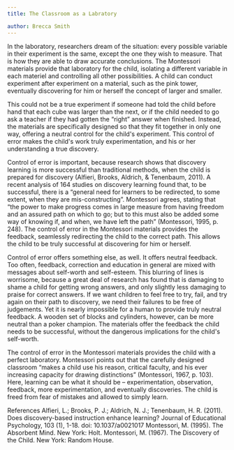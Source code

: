```yaml
---
title: The Classroom as a Labratory

author: Brecca Smith
---
```


In the laboratory, researchers dream of the situation: every possible variable in their experiment is the same, except the one they wish to measure. That is how they are able to draw accurate conclusions. The Montessori materials provide that laboratory for the child, isolating a different variable in each materiel and controlling all other possibilities. A child can conduct experiment after experiment on a material, such as the pink tower, eventually discovering for him or herself the concept of larger and smaller. 

This could not be a true experiment if someone had told the child before hand that each cube was larger than the next, or if the child needed to go ask a teacher if they had gotten the “right” answer when finished. Instead, the materials are specifically designed so that they fit together in only one way, offering a neutral control for the child's experiment. This control of error makes the child's work truly experimentation, and his or her understanding a true discovery. 

Control of error is important, because research shows that discovery learning is more successful than traditional methods, when the child is prepared for discovery (Alfieri, Brooks, Aldrich,  & Tenenbaum, 2011). A recent analysis of 164 studies on discovery learning found that, to be successful, there is a “general need for learners to be redirected, to some extent, when they are mis-constructing”. Montessori agrees, stating that “the power to make progress comes in large measure from having freedom and an assured path on which to go; but to this must also be added some way of knowing if, and when, we have left the path” (Montessori, 1995, p. 248). The control of error in the Montessori materials provides the feedback, seamlessly redirecting the child to the correct path. This allows the child to be truly successful at discovering for him or herself.

Control of error offers something else, as well. It offers neutral feedback. Too often, feedback, correction and education in general are mixed with messages about self-worth and self-esteem. This blurring of lines is worrisome, because a great deal of research has found that is damaging to shame a child for getting wrong answers, and only slightly less damaging to praise for correct answers. If we want children to feel free to try, fail, and try again on their path to discovery, we need their failures to be free of judgements. Yet it is nearly impossible for a human to provide truly neutral feedback. A wooden set of blocks and cylinders, however, can be more neutral than a poker champion. The materials offer the feedback the child needs to be successful, without the dangerous implications for the child's self-worth. 

The control of error in the Montessori materials provides the child with a perfect laboratory. Montessori points out that the carefully designed classroom “makes a child use his reason, critical faculty, and his ever increasing capacity for drawing distinctions” (Montessori, 1967, p. 103). Here, learning can be what it should be – experimentation, observation, feedback, more experimentation, and eventually discoveries. The child is freed from fear of mistakes and allowed to simply learn. 


References
Alfieri, L.; Brooks, P. J.; Aldrich, N. J.; Tenenbaum, H. R. (2011). Does discovery-based instruction enhance learning? Journal of Educational Psychology, 103 (1),  1-18. doi: 10.1037/a0021017
Montessori, M. (1995). The Absorbent Mind. New York: Holt.
Montessori, M. (1967). The Discovery of the Child. New York: Random House. 
